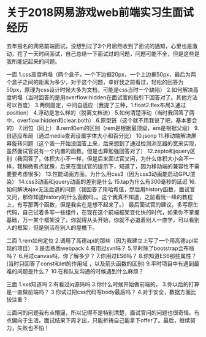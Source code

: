 # 关于2018网易游戏web前端实习生面试经历

去年报名的网易前端面试，没想到过了3个月居然收到了面试的通知，心里也是激动，花了一天时间面试，自己总结一下面试过的问题，问题可能不全，但是这些是我所能记起来的问题。

一面
1.css高度坍塌（两个盒子，一个下边据20px，一个上边据50px，最后为两个盒子之间的距离为多少，对于这个问题，幸好我之前看过，轻松的回答为50px，原理为css设计时候大多为文档，可能是css当时一个缺陷）
2.如何解决高度坍塌（当时回答的是用overflow:hidden在面试官的指引下回答对了。其他方法可以百度）
3.两侧固定，中间自适应（我提了三种，1.float2.flex布局3.通过position）
4.浮动是怎么样的（脱离文档流）
5.如何清楚浮动（当时我回答了两中，overflow:hidden和clear:both）
6.原型链（这个就不用我说了吧，基本要会的）
7.闭包（同上）
8.rem和em的区别（rem是根据最顶级，em是根据父级）
9.自适应布局（通过media查询设置字体大小和百分比）
10.jsonp
11.移动端解决屏幕旋转问题（这个我一开始没回答上来，后来想到了通过检测浏览器的宽来实现，虽然面试官说有一个内置的函数，但是也算勉强回答对了）
12.zepto和jquery区别（我回答了，体积大小不一样，但是后来面试官又问，为什么体积大小会不一样，我稍微有点犹豫，后来在面试官的提示下，知道了，因为移动端的兼容性不需要要考虑很多）
13.性能动画方面，为什么用css3（因为css3动画能启动GPU渲染）
14.css3动画和jquery动画的差别是什么
15.tap为什么有300毫秒的延迟
16.如何解决ajax无法后退的问题（我回答了用哈希值，然后用history函数，面试官又问，那你知道history的什么函数吗，。这个我真不知道，之前看阮一峰的教程上，有写那两个函数，但是我实在是想不起来了。）
最后面试官的建议，多写原生代码，自己试着多写一些组件，在现在这个前端框架变化快的时代，如果你不掌握基础，万一某个框架没了，你就得从头开始，你就不必追着别人一直学，可以看别人的框架，但是别活在别人的屋檐下。

二面
1.rem如何定位
2.调用了高德api的那些（因为我建立上写了一个用高德api实现的项目）
3.是否熟悉webpack
4.有用过svn吗？
5.平时除了bootstrap会布局吗？
6.用过canvas吗，你了解多少？
7.你用过ES6吗？
8.你知道ES6那些属性？(当时只回答了const和let的作用域 ，以及箭头函数的区别)
9.平时项目中有遇到最难的问题是什么？
10.在和队友沟通的时候遇到什么麻烦？

三面
1.xxs知道吗
2.有看过jq源码吗
3.你什么时候开始做前端的，
3.你以后的打算是一直做前端吗？
3.你试过把css代码写body最后吗？
4.对于安全，数据方面比较注重？

三面问的问题我有点懵逼，所以记得不是特别清楚，面试官问的问题也很奇怪。有点偏向于生活。面试结果下周才出，只能祈祷自己能拿下offer了。最后，继续努力，失败也不怕！